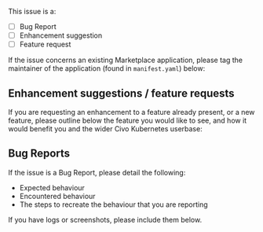 This issue is a:
* [ ] Bug Report
* [ ] Enhancement suggestion
* [ ] Feature request

If the issue concerns an existing Marketplace application, please tag the maintainer of the application (found in `manifest.yaml`) below:

## Enhancement suggestions / feature requests
If you are requesting an enhancement to a feature already present, or a new feature, please outline below the feature you would like to see, and how it would benefit you and the wider Civo Kubernetes userbase:



## Bug Reports
If the issue is a Bug Report, please detail the following:

- Expected behaviour
- Encountered behaviour
- The steps to recreate the behaviour that you are reporting

If you have logs or screenshots, please include them below.
